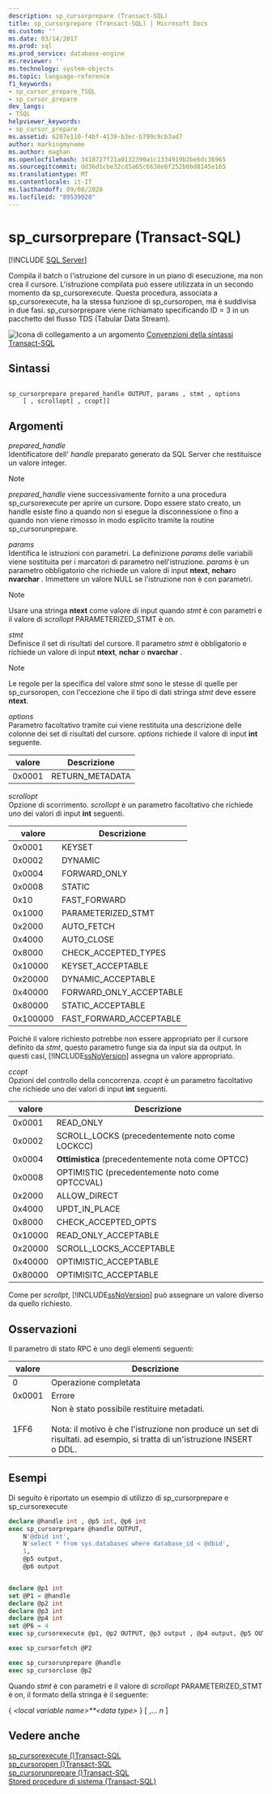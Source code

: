 ```yaml
---
description: sp_cursorprepare (Transact-SQL)
title: sp_cursorprepare (Transact-SQL) | Microsoft Docs
ms.custom: ''
ms.date: 03/14/2017
ms.prod: sql
ms.prod_service: database-engine
ms.reviewer: ''
ms.technology: system-objects
ms.topic: language-reference
f1_keywords:
- sp_cursor_prepare_TSQL
- sp_cursor_prepare
dev_langs:
- TSQL
helpviewer_keywords:
- sp_cursor_prepare
ms.assetid: 6207e110-f4bf-4139-b3ec-b799c9cb3ad7
author: markingmyname
ms.author: maghan
ms.openlocfilehash: 3418727f21a0132390a1c1334919b2be6dc36965
ms.sourcegitcommit: dd36d1cbe32cd5a65c6638e8f252b0bd8145e165
ms.translationtype: MT
ms.contentlocale: it-IT
ms.lasthandoff: 09/08/2020
ms.locfileid: "89539028"
---
```

# <a name="sp_cursorprepare-transact-sql"></a>sp_cursorprepare (Transact-SQL)
[!INCLUDE [SQL Server](../../includes/applies-to-version/sqlserver.md)]

  Compila il batch o l'istruzione del cursore in un piano di esecuzione, ma non crea il cursore. L'istruzione compilata può essere utilizzata in un secondo momento da sp_cursorexecute. Questa procedura, associata a sp_cursorexecute, ha la stessa funzione di sp_cursoropen, ma è suddivisa in due fasi. sp_cursorprepare viene richiamato specificando ID = 3 in un pacchetto del flusso TDS (Tabular Data Stream).  
  
 ![Icona di collegamento a un argomento](../../database-engine/configure-windows/media/topic-link.gif "Icona di collegamento a un argomento") [Convenzioni della sintassi Transact-SQL](../../t-sql/language-elements/transact-sql-syntax-conventions-transact-sql.md)  
  
## <a name="syntax"></a>Sintassi  
  
```  
  
sp_cursorprepare prepared_handle OUTPUT, params , stmt , options  
    [ , scrollopt[ , ccopt]]  
```  
  
## <a name="arguments"></a>Argomenti  
 *prepared_handle*  
 Identificatore dell' *handle* preparato generato da SQL Server che restituisce un valore integer.  
  
> [!NOTE]  
>  *prepared_handle* viene successivamente fornito a una procedura sp_cursorexecute per aprire un cursore. Dopo essere stato creato, un handle esiste fino a quando non si esegue la disconnessione o fino a quando non viene rimosso in modo esplicito tramite la routine sp_cursorunprepare.  
  
 *params*  
 Identifica le istruzioni con parametri. La definizione *params* delle variabili viene sostituita per i marcatori di parametro nell'istruzione. *params* è un parametro obbligatorio che richiede un valore di input **ntext**, **nchar**o **nvarchar** . Immettere un valore NULL se l'istruzione non è con parametri.  
  
> [!NOTE]  
>  Usare una stringa **ntext** come valore di input quando *stmt* è con parametri e il valore di *scrollopt* PARAMETERIZED_STMT è on.  
  
 *stmt*  
 Definisce il set di risultati del cursore. Il parametro *stmt* è obbligatorio e richiede un valore di input **ntext**, **nchar** o **nvarchar** .  
  
> [!NOTE]  
>  Le regole per la specifica del valore *stmt* sono le stesse di quelle per sp_cursoropen, con l'eccezione che il tipo di dati stringa *stmt* deve essere **ntext**.  
  
 *options*  
 Parametro facoltativo tramite cui viene restituita una descrizione delle colonne dei set di risultati del cursore. *options* richiede il valore di input **int** seguente.  
  
|valore|Descrizione|  
|-----------|-----------------|  
|0x0001|RETURN_METADATA|  
  
 *scrollopt*  
 Opzione di scorrimento. *scrollopt* è un parametro facoltativo che richiede uno dei valori di input **int** seguenti.  
  
|valore|Descrizione|  
|-----------|-----------------|  
|0x0001|KEYSET|  
|0x0002|DYNAMIC|  
|0x0004|FORWARD_ONLY|  
|0x0008|STATIC|  
|0x10|FAST_FORWARD|  
|0x1000|PARAMETERIZED_STMT|  
|0x2000|AUTO_FETCH|  
|0x4000|AUTO_CLOSE|  
|0x8000|CHECK_ACCEPTED_TYPES|  
|0x10000|KEYSET_ACCEPTABLE|  
|0x20000|DYNAMIC_ACCEPTABLE|  
|0x40000|FORWARD_ONLY_ACCEPTABLE|  
|0x80000|STATIC_ACCEPTABLE|  
|0x100000|FAST_FORWARD_ACCEPTABLE|  
  
 Poiché il valore richiesto potrebbe non essere appropriato per il cursore definito da *stmt*, questo parametro funge sia da input sia da output. In questi casi, [!INCLUDE[ssNoVersion](../../includes/ssnoversion-md.md)] assegna un valore appropriato.  
  
 *ccopt*  
 Opzioni del controllo della concorrenza. *ccopt* è un parametro facoltativo che richiede uno dei valori di input **int** seguenti.  
  
|valore|Descrizione|  
|-----------|-----------------|  
|0x0001|READ_ONLY|  
|0x0002|SCROLL_LOCKS (precedentemente noto come LOCKCC)|  
|0x0004|**Ottimistica** (precedentemente nota come OPTCC)|  
|0x0008|OPTIMISTIC (precedentemente noto come OPTCCVAL)|  
|0x2000|ALLOW_DIRECT|  
|0x4000|UPDT_IN_PLACE|  
|0x8000|CHECK_ACCEPTED_OPTS|  
|0x10000|READ_ONLY_ACCEPTABLE|  
|0x20000|SCROLL_LOCKS_ACCEPTABLE|  
|0x40000|OPTIMISTIC_ACCEPTABLE|  
|0x80000|OPTIMISITC_ACCEPTABLE|  
  
 Come per *scrollpt*, [!INCLUDE[ssNoVersion](../../includes/ssnoversion-md.md)] può assegnare un valore diverso da quello richiesto.  
  
## <a name="remarks"></a>Osservazioni  
 Il parametro di stato RPC è uno degli elementi seguenti:  
  
|valore|Descrizione|  
|-----------|-----------------|  
|0|Operazione completata|  
|0x0001|Errore|  
|1FF6|Non è stato possibile restituire metadati.<br /><br /> Nota: il motivo è che l'istruzione non produce un set di risultati. ad esempio, si tratta di un'istruzione INSERT o DDL.|  
  
## <a name="examples"></a>Esempi  
  Di seguito è riportato un esempio di utilizzo di sp_cursorprepare e sp_cursorexecute

```sql
declare @handle int , @p5 int, @p6 int
exec sp_cursorprepare @handle OUTPUT, 
    N'@dbid int', 
    N'select * from sys.databases where database_id < @dbid',
    1,
    @p5 output,
    @p6 output


declare @p1 int  
set @P1 = @handle 
declare @p2 int   
declare @p3 int  
declare @p4 int  
set @P6 = 4 
exec sp_cursorexecute @p1, @p2 OUTPUT, @p3 output , @p4 output, @p5 OUTPUT, @p6

exec sp_cursorfetch @P2

exec sp_cursorunprepare @handle
exec sp_cursorclose @p2
```
 
 Quando *stmt* è con parametri e il valore di *scrollopt* PARAMETERIZED_STMT è on, il formato della stringa è il seguente:  
  
 { *\<local variable name>**\<data type>* } [ ,... *n* ]  
  
## <a name="see-also"></a>Vedere anche  
 [sp_cursorexecute &#40;&#41;Transact-SQL ](../../relational-databases/system-stored-procedures/sp-cursorexecute-transact-sql.md)   
 [sp_cursoropen &#40;&#41;Transact-SQL ](../../relational-databases/system-stored-procedures/sp-cursoropen-transact-sql.md)   
 [sp_cursorunprepare &#40;&#41;Transact-SQL ](../../relational-databases/system-stored-procedures/sp-cursorunprepare-transact-sql.md)   
 [Stored procedure di sistema &#40;Transact-SQL&#41;](../../relational-databases/system-stored-procedures/system-stored-procedures-transact-sql.md)  
  
  

